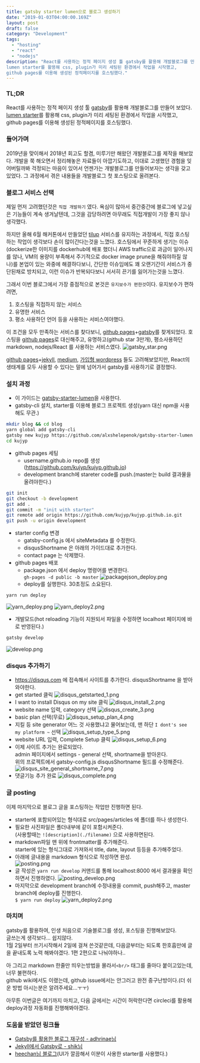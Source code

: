 ```yaml
---
title: gatsby starter lumen으로 블로그 생성하기
date: "2019-01-03T04:00:00.169Z"
layout: post
draft: false
category: "Development"
tags:
  - "hosting"
  - "react"
  - "nodejs"
description: "React를 사용하는 정적 페이지 생성 툴 gatsby를 활용해 개발블로그를 만들어 보았다.
lumen starter를 활용해 css, plugin가 미리 세팅된 환경에서 작업을 시작했고,
github pages를 이용해 생성된 정적페이지를 호스팅했다."
---
```



### TL;DR
React를 사용하는 정적 페이지 생성 툴 [gatsby](https://www.gatsbyjs.org/)를 활용해 개발블로그를 만들어 보았다.
[lumen starter](https://github.com/alxshelepenok/gatsby-starter-lumen)를 활용해 css, plugin가 미리 세팅된 환경에서 작업을 시작했고,
 github pages를 이용해 생성된 정적페이지를 호스팅했다.


### 들어가며
2019년을 맞이해서 2018년 회고도 할겸, 미루기만 해왔던 개발블로그를 제작을 해보았다.
개발을 쭉 해오면서 정리해놓은 자료들이 아깝기도하고, 이대로 고생했던 경험을 잊어버릴까봐 걱정되는 마음이 있어서 언젠가는 개발블로그를 만들어보자는 생각을 갖고있었다.
그 과정에서 겪은 내용들을 개발블로그 첫 포스팅으로 올려본다.

### 블로그 서비스 선택
제일 먼저 고려했던것은 `직접 개발하기` 였다.
욕심이 많아서 중간중간에 블로그에 넣고싶은 기능들이 계속 생겨날텐데, 그것을 감당하려면 아무래도 직접개발이 가장 좋지 않나 생각했다.

하지만 올해 6월 해커톤에서 만들었던 [tilup](https://github.com/OrangeTen/TodayILearned) 서비스를 유지하는 과정에서, 직접 호스팅하는 작업이 생각보다 손이 많이간다는것을 느꼈다.
호스팅에서 꾸준하게 생기는 이슈(dockerize한 이미지를 dockerhub에 배포 했더니 AWS traffic으로 과금이 일어나지를 않나, VM의 용량이 부족해서 주기적으로 docker image prune을 해줘야하질 않나)를 본업이 있는 와중에 해결하다보니,
 간단한 이슈임에도 꽤 오랜기간이 서비스가 중단된채로 방치되고, 이런 이슈가 반복되다보니 서서히 끈기를 잃어가는것을 느꼈다. 

그래서 이번 블로그에서 가장 중점적으로 본것은 `유지보수가 편한것`이다. 유지보수가 편하려면,
1. 호스팅을 직접하지 않는 서비스
1. 유명한 서비스
1. 평소 사용하던 언어 등을 사용하는 서비스여야했다.

이 조건을 모두 만족하는 서비스를 찾다보니, [github pages](https://pages.github.com/)+[gatsby](https://www.gatsbyjs.org/)를 찾게되었다.
호스팅을 [github pages](https://pages.github.com/)로 대신해주고, 유명하고(github star 3만개), 평소사용하던 markdown, nodejs/React 를 사용하는 서비스였다.
![gatsby_star.png](./gatsby_star.png)

[github pages](https://pages.github.com/)+[jekyll](https://jekyllrb.com/), [medium](https://medium.com), [가입형 wordpress](https://wordpress.com/) 들도 고려해보았지만,
 React의 생태계를 모두 사용할 수 있다는 말에 넘어가서 gatsby를 사용하기로 결정했다.  


### 설치 과정
- 이 가이드는 [gatsby-starter-lumen](https://github.com/alxshelepenok/gatsby-starter-lumen)을 사용한다.
- gatsby-cli 설치, starter를 이용해 블로그 프로젝트 생성(yarn 대신 npm을 사용해도 무관.)
```bash
mkdir blog && cd blog
yarn global add gatsby-cli
gatsby new kujyp https://github.com/alxshelepenok/gatsby-starter-lumen
cd kujyp
```
- github pages 세팅
  - username.github.io repo를 생성(https://github.com/kujyp/kujyp.github.io)
  - development branch에 stareter code를 push.(master는 build 결과물을 올려야한다.)
```bash
git init
git checkout -b development
git add .
git commit -m "init with starter"
git remote add origin https://github.com/kujyp/kujyp.github.io.git
git push -u origin development
```
- starter config 변경
  - gatsby-config.js 에서 siteMetadata 를 수정한다.
  - disqusShortname 은 아래의 가이드대로 추가한다.
  - contact page 는 삭제했다.
- github pages 배포
  - package.json 에서 deploy 명령어를 변경한다.<br/>
`gh-pages -d public -b master`
![packagejson_deploy.png](./packagejson_deploy.png)
  - deploy를 실행한다. 30초정도 소요된다.
```bash
yarn run deploy
```
![yarn_deploy.png](./yarn_deploy.png)
![yarn_deploy2.png](./yarn_deploy2.png)

- 개발모드(hot reloading 기능이 지원되서 파일을 수정하면 localhost 페이지에 바로 반영된다.)
```bash
gatsby develop
```
![develop.png](./develop.png)


### disqus 추가하기
- https://disqus.com 에 접속해서 사이트를 추가한다. disqusShortname 을 받아와야한다.
- get started 클릭
![disqus_getstarted_1.png](./disqus_getstarted_1.png)
- I want to install Disqus on my site 클릭
![disqus_install_2.png](./disqus_install_2.png)
- website name 입력, category 선택
![disqus_create_3.png](./disqus_create_3.png)
- basic plan 선택(무료)
![disqus_setup_plan_4.png](./disqus_setup_plan_4.png)
- 지킬 등 site generator 어느 것 사용했냐고 물어보는데, 맨 하단 `I dont's see my platform ~` 선택
![disqus_setup_type_5.png](./disqus_setup_type_5.png)
- website URL 입력, Complete Setup 클릭
![disqus_setup_6.png](./disqus_setup_6.png)
- 이제 사이트 추가는 완료되었다.<br/>
admin 페이지에서 settings - general 선택, shortname을 받아온다. <br/>
위의 프로젝트에서 gatsby-config.js disqusShortname 필드를 수정해준다. 
![disqus_site_general_shortname_7.png](./disqus_site_general_shortname_7.png)
- 댓글기능 추가 완료
![disqus_complete.png](./disqus_complete.png)


### 글 posting
이제 마지막으로 블로그 글을 포스팅하는 작업만 진행하면 된다.

- starter에 포함되어있는 형식대로 src/pages/articles 에 폴더를 하나 생성한다.
- 필요한 사진파일은 폴더내부에 같이 포함시켜준다.<br/>
(사용할때는 `![description](./filename)` 으로 사용하면된다.
- markdown파일 맨 위에 frontmatter를 추가해준다.<br/>
starter에 있는 형식그대로 가져와서 title, date, layout 등등을 추가해주었다.
- 아래에 글내용을 markdown 형식으로 작성하면 완성.  
![posting.png](./posting.png)
- 글 작성은 `yarn run develop` 커맨드를 통해 localhost:8000 에서 결과물을 확인하면서 진행하였다.
![posting_develop.png](./posting_develop.png)
- 마지막으로 development branch에 수정내용을 commit, push해주고, master branch에 deploy를 진행한다.<br/>
`$ yarn run deploy`
![yarn_deploy2.png](./yarn_deploy2.png)


### 마치며
gatsby를 활용하여, 인생 처음으로 기술블로그를 생성, 포스팅을 진행해보았다.<br/>
글쓰는게 생각보다... 쉽지않다.<br/>
1월 2일부터 쓰기시작해서 2일에 걸쳐 쓴것같은데, 다음글부터는 되도록 한호흡만에 글을 끝내도록 노력 해봐야겠다. 1편 2편으로 나눠야하나..

아 그리고 markdown 한줄만 띄우는방법을 몰라서`<br/>` 태그를 줄마다 붙이고있는데, 너무 불편하다.<br/>
github wiki에서도 이랬는데, github issue에서는 안그러고 완전 중구난방이다.(더 쉬운 방법 아시는분은 알려주세요...ㅜㅜ)

아무튼 이번글은 여기까지 마치고, 다음 글에서는 시간이 허락한다면 circleci를 활용해 deploy과정 자동화를 진행해봐야겠다.
 

### 도움을 받았던 링크들
- [Gatsby를 활용한 블로그 재구성 - adhrinae님](https://adhrinae.github.io/posts/creating-new-blog-with-gatsby)
- [Jekyll에서 Gatsby로 - shik님](https://blog.shik.kr/migrate-to-gatsby/)
- [heechan님 블로그](https://heechan.me)(UI가 깔끔해서 이분이 사용한 starter를 사용했다.)

